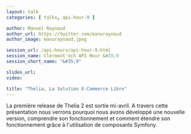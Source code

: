 ```yaml
---
layout: talk
categories: [ talks, api-hour-9 ]

author: Manuel Raynaud
author_url: https://twitter.com/manuraynaud
author_image: manuraynaud.jpeg

session_url: /api-hours/api-hour-9.html
session_name: Clermont'ech API Hour &#35;9
session_short_name: "&#35;9"

slides_url:
video:

title: "Thelia, La Solution E-Commerce Libre"
---
```


La première release de Thelia 2 est sortie mi-avril. A travers cette
présentation nous verrons pourquoi nous avons développé une nouvelle version,
comprendre son fonctionnement et comment étendre son fonctionnement grâce à
l'utilisation de composants Symfony.
